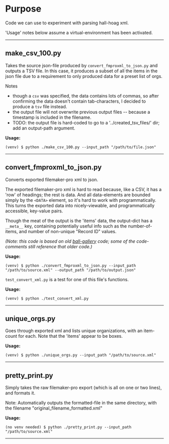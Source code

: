 # Purpose

Code we can use to experiment with parsing hall-hoag xml. 

'Usage' notes below assume a virtual-environment has been activated.

---

## make_csv_100.py

Takes the source json-file produced by `convert_fmproxml_to_json.py` and outputs a TSV file. In this case, it produces a subset of all the items in the json file due to a requirement to only produced data for a preset list of orgs.

Notes
- though a `csv` was specified, the data contains lots of commas, so after confirming the data doesn't contain tab-characters, I decided to produce a `tsv` file instead.
- the output file will not overwrite previous output files -- because a timestamp is included in the filename.
- TODO: the output file is hard-coded to go to a '../created_tsv_files/' dir; add an output-path argument.

__Usage:__
```
(venv) $ python ./make_csv_100.py --input_path "/path/to/file.json"
```

---


## convert_fmproxml_to_json.py

Converts exported filemaker-pro xml to json.

The exported filemaker-pro xml is hard to read because, like a CSV, it has a 'row' of headings; the rest is data. And all data-elements are bounded simply by the `<DATA>` element, so it's hard to work with programmatically. This turns the exported data into nicely-viewable, and programmatically accessible, key-value pairs.

Though the meat of the output is the 'items' data, the output-dict has a `__meta__` key, containing potentially useful info such as the number-of-items, and number of non-unique "Record ID" values.

_(Note: this code is based on old [ball-gallery](https://github.com/Brown-University-Library/bell) code; some of the code-comments still reference that older code.)_

__Usage:__
```
(venv) $ python ./convert_fmproxml_to_json.py --input_path "/path/to/source.xml" --output_path "/path/to/output.json"
```

`test_convert_xml.py` is a test for one of this file's functions.

__Usage:__
```
(venv) $ python ./test_convert_xml.py
```

---


## unique_orgs.py

Goes through exported xml and lists unique organizations, with an item-count for each. Note that the 'items' appear to be boxes.

__Usage:__
```
(venv) $ python ./unique_orgs.py --input_path "/path/to/source.xml"
```

---


## pretty_print.py

Simply takes the raw filemaker-pro export (which is all on one or two lines), and formats it.

Note: Automatically outputs the formatted-file in the same directory, with the filename "original_filename_formatted.xml"

__Usage:__
```
(no venv needed) $ python ./pretty_print.py --input_path "/path/to/source.xml"
```

---
